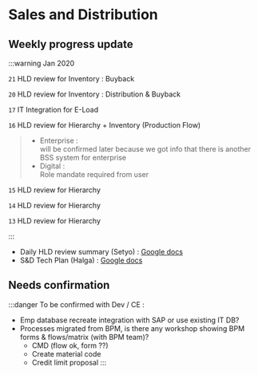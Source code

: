 # Sales and Distribution

## Weekly progress update
:::warning Jan 2020

`21` HLD review for Inventory : Buyback 

`20` HLD review for Inventory : Distribution & Buyback

`17` IT Integration for E-Load

`16` HLD review for Hierarchy + Inventory (Production Flow)
>- Enterprise :  
>  will be confirmed later because we got info that there is another BSS system for enterprise
>- Digital :  
>  Role mandate required from user

`15` HLD review for Hierarchy

`14` HLD review for Hierarchy

`13` HLD review for Hierarchy

:::

- Daily HLD review summary (Setyo) : [Google docs](https://docs.google.com/document/d/1GP1OMFx4aXvR4LMIqnPEFtpv0tJGR9g5kErAb1LPB8Y/)
- S&D Tech Plan (Halga) : [Google docs](https://docs.google.com/document/d/1gEFqDa1ljxuC6X8JjyLOkPeqbSGtArqsFObwzOCH5YI/)

## Needs confirmation
:::danger To be confirmed with Dev / CE :
- Emp database recreate integration with SAP or use existing IT DB?
- Processes migrated from BPM, is there any workshop showing BPM forms & flows/matrix (with BPM team)?
    - CMD (flow ok, form ??)
    - Create material code
    - Credit limit proposal
:::
